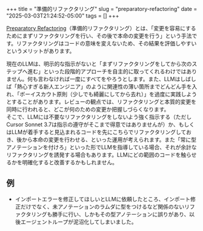 
+++
title = "準備的リファクタリング"
slug = "preparatory-refactoring"
date = "2025-03-03T21:24:52-05:00"
tags = []
+++

[Preparatory Refactoring](https://martinfowler.com/articles/preparatory-refactoring-example.html)（準備的リファクタリング）とは、「変更を容易にするためにまずリファクタリングを行い、その後で本命の変更を行う」という手法です。リファクタリングはコードの意味を変えないため、その結果を評価しやすいというメリットがあります。

現在のLLMは、明示的な指示がないと「まずリファクタリングをしてから次のステップへ進む」といった段階的アプローチを自主的に取ってくれるわけではありません。何も言わなければ一度にすべてをやろうとします。また、LLMはしばしば「熱心すぎる新人エンジニア」のように関連性の薄い箇所までどんどん手を入れ、「ボーイスカウト原則（少しでも綺麗にしてから去れ）」を過度に実践しようとすることがあります。レビューの観点では、リファクタリングと本質的変更を同時に行われると、どこが何のための変更か把握しづらくなります。  
そこで、LLMには不要なリファクタリングをしないよう強く指示する（ただしCursor Sonnet 3.7は指示の遵守がそこまで得意ではありませんが）か、もしくはLLMが着手すると見込まれるコードを先にこちらでリファクタリングしておき、後から本命の変更を行わせる、といった運用が考えられます。また「常に型アノテーションを付けろ」といった形でLLMを指導している場合、それが余計なリファクタリングを誘発する場合もあります。LLMにどの範囲のコードを触らせるかを明確化すると改善するかもしれません。

## 例

- インポートエラーを修正してほしいとLLMに依頼したところ、インポート修正だけでなく、未アノテーションのラムダに型をつけるなど関係のないリファクタリングも勝手に行い、しかもその型アノテーションに誤りがあり、以後エージェントループが泥沼化してしまいました。

